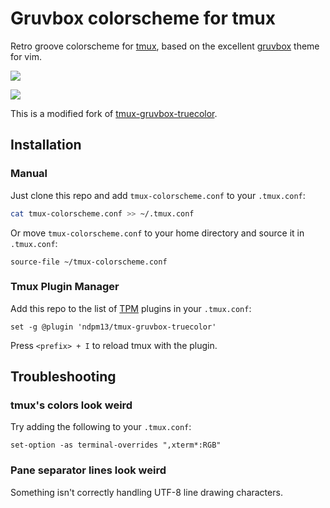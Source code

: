 # Gruvbox colorscheme for tmux

Retro groove colorscheme for [tmux](https://github.com/tmux/tmux), based on the excellent [gruvbox](https://github.com/morhetz/gruvbox) theme for vim.

![](https://files.catbox.moe/e8utrq.jpg)

![](https://files.catbox.moe/cmh8tl.jpg)

This is a modified fork of [tmux-gruvbox-truecolor](https://github.com/LawAbidingCactus/tmux-gruvbox-truecolor).

## Installation

### Manual

Just clone this repo and add `tmux-colorscheme.conf` to your `.tmux.conf`:

```bash
cat tmux-colorscheme.conf >> ~/.tmux.conf
```

Or move `tmux-colorscheme.conf` to your home directory and source it in `.tmux.conf`:

```tmux
source-file ~/tmux-colorscheme.conf
```

### Tmux Plugin Manager

Add this repo to the list of [TPM](https://github.com/tmux-plugins/tpm) plugins in your `.tmux.conf`:

```tmux
set -g @plugin 'ndpm13/tmux-gruvbox-truecolor'
```

Press `<prefix> + I` to reload tmux with the plugin.

## Troubleshooting

### tmux's colors look weird

Try adding the following to your `.tmux.conf`:

```tmux
set-option -as terminal-overrides ",xterm*:RGB"
```

### Pane separator lines look weird

Something isn't correctly handling UTF-8 line drawing characters.
